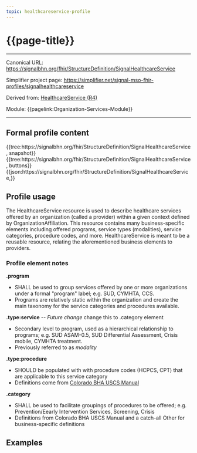 ```yaml
---
topic: healthcareservice-profile
---
```


# {{page-title}}

---

Canonical URL: https://signalbhn.org/fhir/StructureDefinition/SignalHealthcareService

Simplifier project page: https://simplifier.net/signal-mso-fhir-profiles/signalhealthcareservice

Derived from: [HealthcareService (R4)](http://hl7.org/fhir/R4/healthcareservice.html)

Module:  {{pagelink:Organization-Services-Module}}

---

## Formal profile content
<tabs>
	<tab title="Tree snapshot">
		{{tree:https://signalbhn.org/fhir/StructureDefinition/SignalHealthcareService, snapshot}}
	</tab>
	<tab title="Tree, diff/hybrid/snapshot">
		{{tree:https://signalbhn.org/fhir/StructureDefinition/SignalHealthcareService, buttons}}
	</tab>
	<tab title="JSON">
		{{json:https://signalbhn.org/fhir/StructureDefinition/SignalHealthcareService,}}
	</tab>
</tabs>

## Profile usage

The HealthcareService resource is used to describe healthcare services offered by an organization (called a provider) within a given context defined by OrganizationAffiliation. This resource contains many business-specific elements including offered programs, service types (modalities), service categories, procedure codes, and more.  HealthcareService is meant to be a reusable resource, relating the aforementioned business elements to providers.

### Profile element notes

**.program**
- SHALL be used to group services offered by one or more organizations under a formal "program" label; e.g. SUD, CYMHTA, CCS.
- Programs are relatively static within the organization and create the main taxonomy for the service categories and procedures available.

**.type:service**  -- *Future change* change this to .category element
- Secondary level to program, used as a hierarchical relationship to programs; e.g. SUD ASAM-0.5, SUD Differential Assessment, Crisis mobile, CYMHTA treatment.
- Previously referred to as *modality*

**.type:procedure**
- SHOULD be populated with with procedure codes (HCPCS, CPT) that are applicable to this service category
- Definitions come from [Colorado BHA USCS Manual](https://hcpf.colorado.gov/sites/hcpf/files/July%202023%20USCS%20Manual%20Draft%20-Final.pdf)

**.category**
- SHALL be used to facilitate groupings of procedures to be offered; e.g. Prevention/Eearly Intervention Services, Screening, Crisis
- Definitions from Colorado BHA USCS Manual and a catch-all Other for business-specific definitions

## Examples
